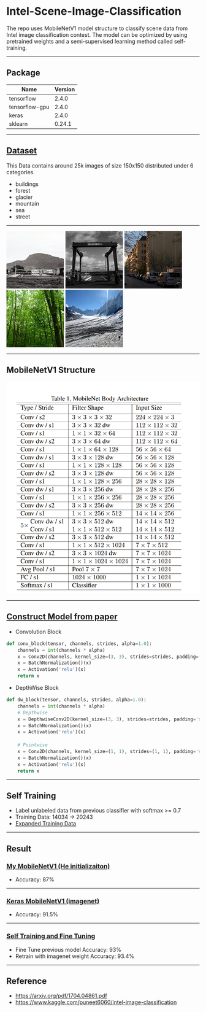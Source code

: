 # Intel-Scene-Image-Classification
The repo uses MobileNetV1 model structure to classify scene data from Intel image classification contest.
The model can be optimized by using pretrained weights and a semi-supervised learning method called self-training.

---

## Package
|Name|Version|
|----|----|
|tensorflow|2.4.0|
|tensorflow-gpu|2.4.0|
|keras|2.4.0|
|sklearn|0.24.1|

---

## [Dataset](./data)
This Data contains around 25k images of size 150x150 distributed under 6 categories.
- buildings
- forest
- glacier
- mountain
- sea
- street
---

![image](./readme_img/0.jpg)
![image](./readme_img/1.jpg)
![image](./readme_img/2.jpg)
![image](./readme_img/8.jpg)
![image](./readme_img/10.jpg)

---

## MobileNetV1 Structure
![image](./readme_img/mobilenet_img.PNG)

---

## [Construct Model from paper](./my_mobilenet.py)
- Convolution Block
```python
def conv_block(tensor, channels, strides, alpha=1.0):
    channels = int(channels * alpha)
    x = Conv2D(channels, kernel_size=(3, 3), strides=strides, padding='same', kernel_initializer = "he_normal")(tensor)   
    x = BatchNormalization()(x)
    x = Activation('relu')(x)
    return x
```
- DepthWise Block

```python
def dw_block(tensor, channels, strides, alpha=1.0):
    channels = int(channels * alpha)
    # Depthwise
    x = DepthwiseConv2D(kernel_size=(3, 3), strides=strides, padding='same', depthwise_initializer = "he_normal")(tensor)
    x = BatchNormalization()(x)
    x = Activation('relu')(x)

    # Pointwise
    x = Conv2D(channels, kernel_size=(1, 1), strides=(1, 1), padding='same', kernel_initializer = "he_normal")(x)
    x = BatchNormalization()(x)
    x = Activation('relu')(x)
    return x
```
---
## Self Training
- Label unlabeled data from previous classifier with softmax >= 0.7
- Training Data: 14034 -> 20243
- [Expanded Training Data](./self_learn_data)
---

## Result
### [My MobileNetV1 (He initializaiton)](./Intel_mymobilenet_glorot.ipynb)
- Accuracy: 87%

---

### [Keras MobileNetV1 (imagenet)](./Intel_mobilenet_withweight.ipynb)
- Accuracy: 91.5%

---

### [Self Training and Fine Tuning](./Intel_selftraining.ipynb)
- Fine Tune previous model Accuracy: 93%
- Retrain with imagenet weight Accuracy: 93.4%

---
## Reference
- https://arxiv.org/pdf/1704.04861.pdf
- https://www.kaggle.com/puneet6060/intel-image-classification
